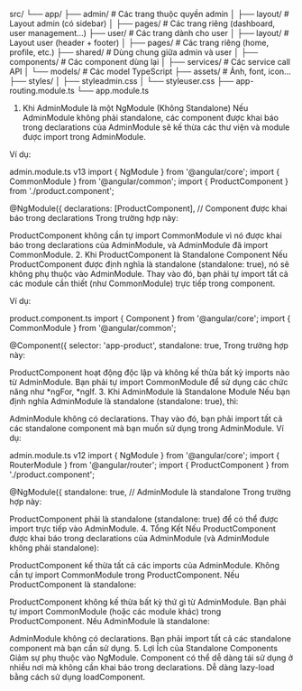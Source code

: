 src/
└── app/
    ├── admin/              # Các trang thuộc quyền admin
    │   ├── layout/         # Layout admin (có sidebar)
    │   ├── pages/          # Các trang riêng (dashboard, user management...)
    ├── user/               # Các trang dành cho user
    │   ├── layout/         # Layout user (header + footer)
    │   ├── pages/          # Các trang riêng (home, profile, etc.)
    ├── shared/             # Dùng chung giữa admin và user
    │   ├── components/     # Các component dùng lại
    │   ├── services/       # Các service call API
    │   └── models/         # Các model TypeScript
    ├── assets/             # Ảnh, font, icon...
    ├── styles/
    │   ├── styleadmin.css
    │   └── styleuser.css
    ├── app-routing.module.ts
    └── app.module.ts



1. Khi AdminModule là một NgModule (Không Standalone)
Nếu AdminModule không phải standalone, các component được khai báo trong declarations của AdminModule sẽ kế thừa các thư viện và module được import trong AdminModule.

Ví dụ:


admin.module.ts
v13
import { NgModule } from '@angular/core';
import { CommonModule } from '@angular/common';
import { ProductComponent } from './product.component';

@NgModule({
  declarations: [ProductComponent], // Component được khai báo trong declarations
Trong trường hợp này:

ProductComponent không cần tự import CommonModule vì nó được khai báo trong declarations của AdminModule, và AdminModule đã import CommonModule.
2. Khi ProductComponent là Standalone Component
Nếu ProductComponent được định nghĩa là standalone (standalone: true), nó sẽ không phụ thuộc vào AdminModule. Thay vào đó, bạn phải tự import tất cả các module cần thiết (như CommonModule) trực tiếp trong component.

Ví dụ:


product.component.ts
import { Component } from '@angular/core';
import { CommonModule } from '@angular/common';

@Component({
  selector: 'app-product',
  standalone: true,
Trong trường hợp này:

ProductComponent hoạt động độc lập và không kế thừa bất kỳ imports nào từ AdminModule.
Bạn phải tự import CommonModule để sử dụng các chức năng như *ngFor, *ngIf.
3. Khi AdminModule là Standalone Module
Nếu bạn định nghĩa AdminModule là standalone (standalone: true), thì:

AdminModule không có declarations.
Thay vào đó, bạn phải import tất cả các standalone component mà bạn muốn sử dụng trong AdminModule.
Ví dụ:


admin.module.ts
v12
import { NgModule } from '@angular/core';
import { RouterModule } from '@angular/router';
import { ProductComponent } from './product.component';

@NgModule({
  standalone: true, // AdminModule là standalone
Trong trường hợp này:

ProductComponent phải là standalone (standalone: true) để có thể được import trực tiếp vào AdminModule.
4. Tổng Kết
Nếu ProductComponent được khai báo trong declarations của AdminModule (và AdminModule không phải standalone):

ProductComponent kế thừa tất cả các imports của AdminModule.
Không cần tự import CommonModule trong ProductComponent.
Nếu ProductComponent là standalone:

ProductComponent không kế thừa bất kỳ thứ gì từ AdminModule.
Bạn phải tự import CommonModule (hoặc các module khác) trong ProductComponent.
Nếu AdminModule là standalone:

AdminModule không có declarations. Bạn phải import tất cả các standalone component mà bạn cần sử dụng.
5. Lợi Ích của Standalone Components
Giảm sự phụ thuộc vào NgModule.
Component có thể dễ dàng tái sử dụng ở nhiều nơi mà không cần khai báo trong declarations.
Dễ dàng lazy-load bằng cách sử dụng loadComponent.




